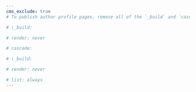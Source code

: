 ```yaml
---
cms_exclude: true
# To publish author profile pages, remove all of the `_build` and `cascade` settings below.

# \_build:

# render: never

# cascade:

# \_build:

# render: never

# list: always
---
```

